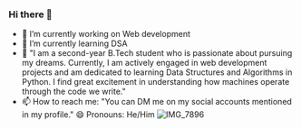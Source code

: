### Hi there 👋

- 🔭 I’m currently working on Web development
- 🌱 I’m currently learning DSA 
- 💬 "I am a second-year B.Tech student who is passionate about pursuing my dreams. Currently, I am actively engaged in web development projects and am dedicated to learning Data Structures and Algorithms in Python. I find great excitement in understanding how machines operate through the code we write."
- 📫 How to reach me: "You can DM me on my social accounts mentioned in my profile."
 😄 Pronouns: He/Him
![IMG_7896](https://github.com/Ankit0096/ankit0096/assets/140682387/0ad212e4-1a94-432f-9974-fb86bc2318a8)




